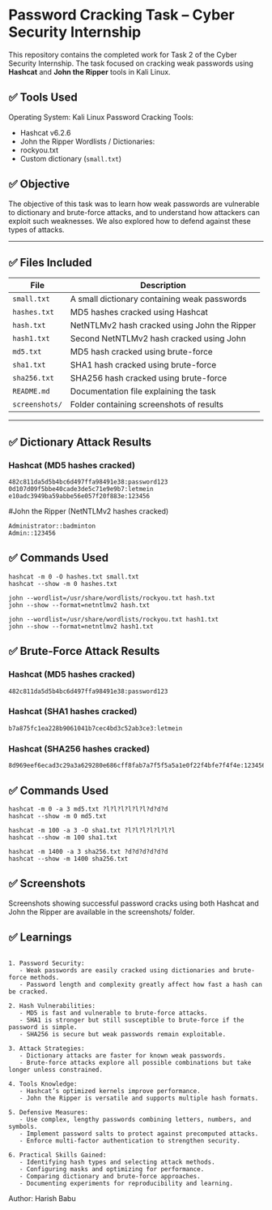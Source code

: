 # Password Cracking Task – Cyber Security Internship

This repository contains the completed work for Task 2 of the Cyber Security Internship. The task focused on cracking weak passwords using **Hashcat** and **John the Ripper** tools in Kali Linux.

## ✅ Tools Used
Operating System: Kali Linux
Password Cracking Tools:
  - Hashcat v6.2.6 
  - John the Ripper
Wordlists / Dictionaries:
  - rockyou.txt
  - Custom dictionary (`small.txt`)

## ✅ Objective
The objective of this task was to learn how weak passwords are vulnerable to dictionary and brute-force attacks, and to understand how attackers can exploit such weaknesses. We also explored how to defend against these types of attacks.

---

## ✅ Files Included

| File                 | Description                                  |
|----------------------|----------------------------------------------|
| `small.txt`          | A small dictionary containing weak passwords |
| `hashes.txt`         | MD5 hashes cracked using Hashcat             |
| `hash.txt`           | NetNTLMv2 hash cracked using John the Ripper |
| `hash1.txt`          | Second NetNTLMv2 hash cracked using John     |
| `md5.txt`            | MD5 hash cracked using brute-force           |
| `sha1.txt`           | SHA1 hash cracked using brute-force          |
| `sha256.txt`         | SHA256 hash cracked using brute-force        |
| `README.md`          | Documentation file explaining the task       |
| `screenshots/`       | Folder containing screenshots of results     |

---

## ✅ Dictionary Attack Results

### Hashcat (MD5 hashes cracked)

```text
482c811da5d5b4bc6d497ffa98491e38:password123
0d107d09f5bbe40cade3de5c71e9e9b7:letmein
e10adc3949ba59abbe56e057f20f883e:123456
```

#John the Ripper (NetNTLMv2 hashes cracked)
```text
Administrator::badminton
Admin::123456
```
## ✅ Commands Used
```text
hashcat -m 0 -O hashes.txt small.txt
hashcat --show -m 0 hashes.txt

john --wordlist=/usr/share/wordlists/rockyou.txt hash.txt
john --show --format=netntlmv2 hash.txt

john --wordlist=/usr/share/wordlists/rockyou.txt hash1.txt
john --show --format=netntlmv2 hash1.txt
```

## ✅ Brute-Force Attack Results

### Hashcat (MD5 hashes cracked)
```text
482c811da5d5b4bc6d497ffa98491e38:password123
```
### Hashcat (SHA1 hashes cracked)
```text
b7a875fc1ea228b9061041b7cec4bd3c52ab3ce3:letmein
```
### Hashcat (SHA256 hashes cracked)
```text
8d969eef6ecad3c29a3a629280e686cff8fab7a7f5f5a5a1e0f22f4bfe7f4f4e:123456
```

## ✅ Commands Used
```text
hashcat -m 0 -a 3 md5.txt ?l?l?l?l?l?l?d?d?d
hashcat --show -m 0 md5.txt

hashcat -m 100 -a 3 -O sha1.txt ?l?l?l?l?l?l?l
hashcat --show -m 100 sha1.txt

hashcat -m 1400 -a 3 sha256.txt ?d?d?d?d?d?d
hashcat --show -m 1400 sha256.txt

```


## ✅ Screenshots

Screenshots showing successful password cracks using both Hashcat and John the Ripper are available in the screenshots/ folder.


## ✅ Learnings
```text

1. Password Security:
   - Weak passwords are easily cracked using dictionaries and brute-force methods.
   - Password length and complexity greatly affect how fast a hash can be cracked.

2. Hash Vulnerabilities:
   - MD5 is fast and vulnerable to brute-force attacks.
   - SHA1 is stronger but still susceptible to brute-force if the password is simple.
   - SHA256 is secure but weak passwords remain exploitable.

3. Attack Strategies:
   - Dictionary attacks are faster for known weak passwords.
   - Brute-force attacks explore all possible combinations but take longer unless constrained.

4. Tools Knowledge:
   - Hashcat’s optimized kernels improve performance.
   - John the Ripper is versatile and supports multiple hash formats.

5. Defensive Measures:
   - Use complex, lengthy passwords combining letters, numbers, and symbols.
   - Implement password salts to protect against precomputed attacks.
   - Enforce multi-factor authentication to strengthen security.

6. Practical Skills Gained:
   - Identifying hash types and selecting attack methods.
   - Configuring masks and optimizing for performance.
   - Comparing dictionary and brute-force approaches.
   - Documenting experiments for reproducibility and learning.

```


Author: Harish Babu
